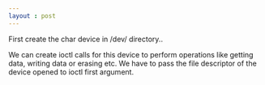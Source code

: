 ```yaml
---
layout : post
---
```

First create the char device in /dev/ directory..

We can create ioctl calls for this device to perform operations like getting data, writing data or erasing etc. We have to pass the file descriptor of the device opened to ioctl first argument.
